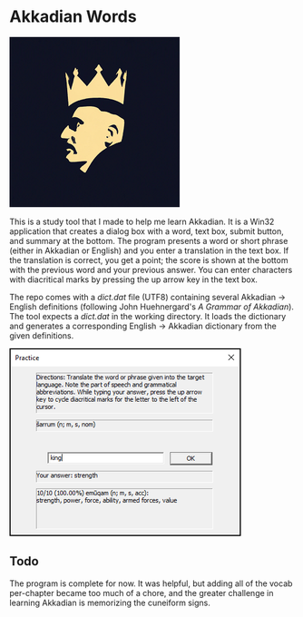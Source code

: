 # Akkadian Words

![](king-logo.bmp)

This is a study tool that I made to help me learn Akkadian. It is a Win32 application that creates a dialog box with a word, text box, submit button, and summary at the bottom. The program presents a word or short phrase (either in Akkadian or English) and you enter a translation in the text box. If the translation is correct, you get a point; the score is shown at the bottom with the previous word and your previous answer. You can enter characters with diacritical marks by pressing the up arrow key in the text box.

The repo comes with a _dict.dat_ file (UTF8)
containing several Akkadian -> English definitions (following John Huehnergard's _A Grammar
of Akkadian_). The tool expects a _dict.dat_ in the working directory. It loads the dictionary
and generates a corresponding English -> Akkadian dictionary from the given definitions.

![](screenshot.PNG)

## Todo

The program is complete for now. It was helpful, but adding all of the vocab per-chapter became too much of a chore,
and the greater challenge in learning Akkadian is memorizing the cuneiform signs.